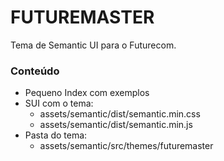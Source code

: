 # FUTUREMASTER #

Tema de Semantic UI para o Futurecom.

### Conteúdo ###

* Pequeno Index com exemplos
* SUI com o tema:
    * assets/semantic/dist/semantic.min.css
    * assets/semantic/dist/semantic.min.js
* Pasta do tema:
    * assets/semantic/src/themes/futuremaster
